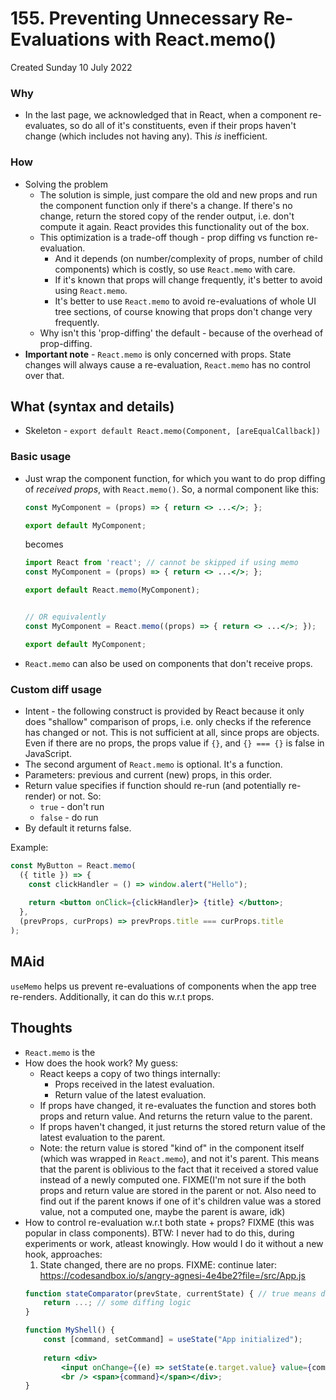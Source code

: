 # 155. Preventing Unnecessary Re-Evaluations with React.memo()
Created Sunday 10 July 2022

### Why
- In the last page, we acknowledged that in React, when a component re-evaluates, so do all of it's constituents, even if their props haven't change (which includes not having any). This *is* inefficient.

### How
- Solving the problem
	- The solution is simple, just compare the old and new props and run the component function only if there's a change. If there's no change, return the stored copy of the render output, i.e. don't compute it again. React provides this functionality out of the box.
	- This optimization is a trade-off though - prop diffing vs function re-evaluation. 
		- And it depends (on number/complexity of props, number of child components) which is costly, so use `React.memo` with care.
		- If it's known that props will change frequently, it's better to avoid using `React.memo`.
		- It's better to use `React.memo` to avoid re-evaluations of whole UI tree sections, of course knowing that props don't change very frequently.
	- Why isn't this 'prop-diffing' the default - because of the overhead of prop-diffing.
- **Important note** - `React.memo` is only concerned with props. State changes will always cause a re-evaluation, `React.memo` has no control over that.


## What (syntax and details)
 - Skeleton - `export default React.memo(Component, [areEqualCallback])`

### Basic usage
- Just wrap the component function, for which you want to do prop diffing of *received props*, with `React.memo()`. So, a normal component like this:
	```jsx
	const MyComponent = (props) => { return <> ...</>; };
	
	export default MyComponent;
	```
	becomes
	```jsx
	import React from 'react'; // cannot be skipped if using memo
	const MyComponent = (props) => { return <> ...</>; };
	
	export default React.memo(MyComponent);
	
	
	// OR equivalently
	const MyComponent = React.memo((props) => { return <> ...</>; });
	
	export default MyComponent;
	```
- `React.memo` can also be used on components that don't receive props.

### Custom diff usage
- Intent - the following construct is provided by React because it only does "shallow" comparison of props, i.e. only checks if the reference has changed or not. This is not sufficient at all, since props are objects. Even if there are no props, the props value if `{}`, and `{} === {}` is false in JavaScript.
- The second argument of `React.memo` is optional. It's a function.
- Parameters: previous and current (new) props, in this order.
- Return value specifies if function should re-run (and potentially re-render) or not. So:
	- `true` - don't run
	- `false` - do run
- By default it returns false.

Example:
```jsx
const MyButton = React.memo(
  ({ title }) => {
    const clickHandler = () => window.alert("Hello");
    
    return <button onClick={clickHandler}> {title} </button>;
  },
  (prevProps, curProps) => prevProps.title === curProps.title
);
```


## MAid
`useMemo` helps us prevent re-evaluations of components when the app tree re-renders. Additionally, it can do this w.r.t props.


## Thoughts
- `React.memo` is the 
- How does the hook work? My guess:
	- React keeps a copy of two things internally:
		- Props received in the latest evaluation.
		- Return value of the latest evaluation.
	- If props have changed, it re-evaluates the function and stores both props and return value. And returns the return value to the parent.
	- If props haven't changed, it just returns the stored return value of the latest evaluation to the parent.
	- Note: the return value is stored "kind of" in the component itself (which was wrapped in `React.memo`), and not it's parent. This means that the parent is oblivious to the fact that it received a stored value instead of a newly computed one. FIXME(I'm not sure if the both props and return value are stored in the parent or not. Also need to find out if the parent knows if one of it's children value was a stored value, not a computed one, maybe the parent is aware, idk)
- How to control re-evaluation w.r.t both state + props? FIXME (this was popular in class components). BTW: I never had to do this, during experiments or work, atleast knowingly. How would I do it without a new hook, approaches:
	1. State changed, there are no props. FIXME: continue later: https://codesandbox.io/s/angry-agnesi-4e4be2?file=/src/App.js
	```jsx
	function stateComparator(prevState, currentState) { // true means don't re-evaluate
		return ...; // some diffing logic
	}
	
	function MyShell() {
		const [command, setCommand] = useState("App initialized");
		
		return <div>
			<input onChange={(e) => setState(e.target.value} value={command} />
			<br /> <span>{command}</span></div>;
	}
	```
